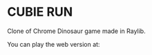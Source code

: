 <h1>CUBIE RUN</h1>

Clone of Chrome Dinosaur game made in Raylib. 

You can play the web version at: 

